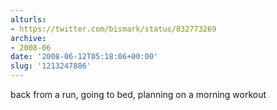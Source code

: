 ```yaml
---
alturls:
- https://twitter.com/bismark/status/832773269
archive:
- 2008-06
date: '2008-06-12T05:18:06+00:00'
slug: '1213247886'
---
```


back from a run, going to bed, planning on a morning workout

